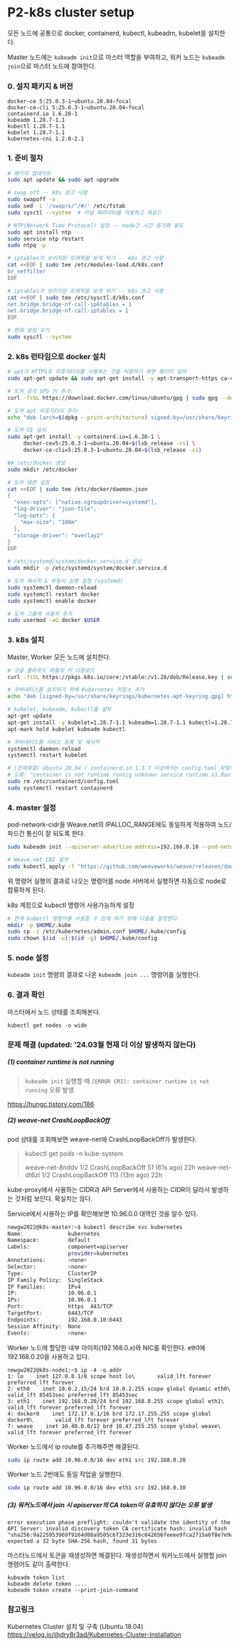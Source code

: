 # P2-k8s cluster setup

모든 노드에 공통으로 docker, containerd, kubectl, kubeadm, kubelet을 설치한다.

Master 노드에는 `kubeadm init`으로 마스터 역할을 부여하고, 워커 노드는 `kubeadm join`으로 마스터 노드에 참여한다.



### 0. 설치 패키지 & 버전

```
docker-ce 5:25.0.3-1~ubuntu.20.04~focal
docker-ce-cli 5:25.0.3-1~ubuntu.20.04~focal
containerd.io 1.6.28-1
kubeadm 1.28.7-1.1
kubectl 1.28.7-1.1
kubelet 1.28.7-1.1
kubernetes-cni 1.2.0-2.1
```



### 1. 준비 절차

```bash
# 패키지 업데이트
sudo apt update && sudo apt upgrade

# swap off -- k8s 권고 사항
sudo swapoff -a
sudo sed -i '/swap/s/^/#/' /etc/fstab
sudo sysctl --system  # 커널 파라미터를 적용하고 재로드

# NTP(Network Time Protocol) 설정 -- node간 시간 동기화 용도
sudo apt install ntp
sudo service ntp restart
sudo ntpq -p

# iptables가 브리지된 트래픽을 보게 하기 -- k8s 권고 사항
cat <<EOF | sudo tee /etc/modules-load.d/k8s.conf
br_netfilter
EOF

# iptables가 브리지된 트래픽을 보게 하기 -- k8s 권고 사항
cat <<EOF | sudo tee /etc/sysctl.d/k8s.conf
net.bridge.bridge-nf-call-ip6tables = 1
net.bridge.bridge-nf-call-iptables = 1
EOF

# 현재 설정 보기
sudo sysctl --system
```



### 2. k8s 런타임으로 docker 설치

```bash
# apt가 HTTPS로 리포지터리를 사용하는 것을 허용하기 위한 패키지 설치
sudo apt-get update && sudo apt-get install -y apt-transport-https ca-certificates curl software-properties-common gnupg2

# 도커 공식 GPG 키 추가:
curl -fsSL https://download.docker.com/linux/ubuntu/gpg | sudo gpg --dearmor -o /usr/share/keyrings/docker-archive-keyring.gpg

# 도커 apt 리포지터리 추가:
echo "deb [arch=$(dpkg --print-architecture) signed-by=/usr/share/keyrings/docker-archive-keyring.gpg] https://download.docker.com/linux/ubuntu $(lsb_release -cs) stable" | sudo tee /etc/apt/sources.list.d/docker.list > /dev/null

# 도커 CE 설치
sudo apt-get install -y containerd.io=1.6.28-1 \
     docker-ce=5:25.0.3-1~ubuntu.20.04~$(lsb_release -cs) \
     docker-ce-cli=5:25.0.3-1~ubuntu.20.04~$(lsb_release -cs)

## /etc/docker 생성
sudo mkdir /etc/docker

# 도커 데몬 설정
cat <<EOF | sudo tee /etc/docker/daemon.json
{
  "exec-opts": ["native.cgroupdriver=systemd"],
  "log-driver": "json-file",
  "log-opts": {
    "max-size": "100m"
  },
  "storage-driver": "overlay2"
}
EOF

# /etc/systemd/system/docker.service.d 생성
sudo mkdir -p /etc/systemd/system/docker.service.d

# 도커 재시작 & 부팅시 실행 설정 (systemd)
sudo systemctl daemon-reload
sudo systemctl restart docker
sudo systemctl enable docker

# 도커 그룹에 사용자 추가
sudo usermod -aG docker $USER
```



### 3. k8s 설치

Master, Worker 모든 노드에 설치한다.

```bash
# 구글 클라우드 퍼블릭 키 다운로드
curl -fsSL https://pkgs.k8s.io/core:/stable:/v1.28/deb/Release.key | sudo gpg --dearmor -o /usr/share/keyrings/kubernetes-apt-keyring.gpg

# 쿠버네티스를 설치하기 위해 Kubernetes 저장소 추가
echo "deb [signed-by=/usr/share/keyrings/kubernetes-apt-keyring.gpg] https://pkgs.k8s.io/core:/stable:/v1.28/deb/ /" | sudo tee /etc/apt/sources.list.d/kubernetes.list

# kubelet, kubeadm, kubectl를 설치
apt-get update
apt-get install -y kubelet=1.28.7-1.1 kubeadm=1.28.7-1.1 kubectl=1.28.7-1.1
apt-mark hold kubelet kubeadm kubectl

# 쿠버네티스를 서비스 등록 및 재시작
systemctl daemon-reload
systemctl restart kubelet

# (문제해결) Ubuntu 20.04 / containerd.io 1.3.7 이상에서는 config.toml 파일이 존재하면 kubeadm init 할 때 오류가 발생한다.
# 오류: "container is not runtime runnig unknown service runtime.v1.RuntimeService error"
sudo rm /etc/containerd/config.toml
sudo systemctl restart containerd

```



### 4. master 설정

pod-network-cidr을 Weave.net의 IPALLOC_RANGE에도 동일하게 적용하여 노드/파드간 통신이 잘 되도록 한다.

```bash
sudo kubeadm init --apiserver-advertise-address=192.168.0.10 --pod-network-cidr 10.32.0.0/12

# Weave.net CNI 설치
sudo kubectl apply -f "https://github.com/weaveworks/weave/releases/download/v2.8.1/weave-daemonset-k8s.yaml"
```
위 명령어 실행의 결과로 나오는 명령어를 node 서버에서 실행하면 자동으로 node로 합류하게 된다.



k8s 계정으로 kubectl 명령어 사용가능하게 설정

```bash
# 현재 kubectl 명령어를 사용할 수 있게 하기 위해 다음을 설정한다.
mkdir -p $HOME/.kube
sudo cp -i /etc/kubernetes/admin.conf $HOME/.kube/config
sudo chown $(id -u):$(id -g) $HOME/.kube/config
```



### 5. node 설정

`kubeadm init` 명령의 결과로 나온 `kubeadm join ...` 명령어를 실행한다.



### 6. 결과 확인

마스터에서 노드 상태를 조회해본다.

```
kubectl get nodes -o wide
```



### 문제 해결 (updated: '24.03월 현재 더 이상 발생하지 않는다)

##### (1) container runtime is not running

> `kubeadm init` 실행할 때 `[ERROR CRI]: container runtime is not running` 오류 발생

https://hungc.tistory.com/186

##### (2) weave-net CrashLoopBackOff

pod 상태를 조회해보면 weave-net에 CrashLoopBackOff가 발생한다.

>kubectl get pods -n kube-system
>
>weave-net-8nddv                      1/2     CrashLoopBackOff    51 (61s ago)    22h
>weave-net-dt6zl                      1/2     CrashLoopBackOff    113 (13m ago)   22h

kube-proxy에서 사용하는 CIDR과 API Server에서 사용하는 CIDR이 달라서 발생하는 것처럼 보인다. 확실치는 않다.

Service에서 사용하는 IP를 확인해보면 10.96.0.0 대역인 것을 알수 있다.

```bash
newgw2022@k8s-master:~$ kubectl describe svc kubernetes
Name:              kubernetes
Namespace:         default
Labels:            component=apiserver
                   provider=kubernetes
Annotations:       <none>
Selector:          <none>
Type:              ClusterIP
IP Family Policy:  SingleStack
IP Families:       IPv4
IP:                10.96.0.1
IPs:               10.96.0.1
Port:              https  443/TCP
TargetPort:        6443/TCP
Endpoints:         192.168.0.10:6443
Session Affinity:  None
Events:            <none>
```

Worker 노드에 할당한 내부 아이피(192.168.0.x)와 NIC를 확인한다. eth1에 192.168.0.20을 사용하고 있다.

```
newgw2022@k8s-node1:~$ ip -4 -o addr
1: lo    inet 127.0.0.1/8 scope host lo\       valid_lft forever preferred_lft forever
2: eth0    inet 10.0.2.15/24 brd 10.0.2.255 scope global dynamic eth0\       valid_lft 85453sec preferred_lft 85453sec
3: eth1    inet 192.168.0.20/24 brd 192.168.0.255 scope global eth1\       valid_lft forever preferred_lft forever
4: docker0    inet 172.17.0.1/16 brd 172.17.255.255 scope global docker0\       valid_lft forever preferred_lft forever
7: weave    inet 10.40.0.0/12 brd 10.47.255.255 scope global weave\       valid_lft forever preferred_lft forever
```

Worker 노드에서 ip route를 추가해주면 해결된다.

```bash
sudo ip route add 10.96.0.0/16 dev eth1 src 192.168.0.20
```

Worker 노드 2번에도 동일 작업을 실행한다.

```bash
sudo ip route add 10.96.0.0/16 dev eth1 src 192.168.0.30
```

##### (3) 워커노드에서 join 시 apiserver의 CA token이 유효하지 않다는 오류 발생

```
error execution phase preflight: couldn't validate the identity of the API Server: invalid discovery token CA certificate hash: invalid hash "sha256:9a225953969f9164d08a9505c6f323e316c842656feeee9fca2715a6f8e7e9a", expected a 32 byte SHA-256 hash, found 31 bytes
```

마스터노드에서 토큰을 재생성하면 해결된다. 재생성하면서 워커노드에서 실행할 join 명령어도 같이 출력한다.

```
kubeadm token list
kubeadm delete token ....
kubeadm token create --print-join-command
```



### 참고링크

Kubernetes Cluster 설치 및 구축 (Ubuntu 18.04) https://velog.io/@dry8r3ad/Kubernetes-Cluster-Installation